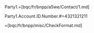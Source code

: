Party1.=[bqc/fr/bnpp/a5we/Contact/1.md]

Party1.Account.ID.Number.#=4321321211

=[bqc/fr/bnpp/misc/CheckFormat.md]
